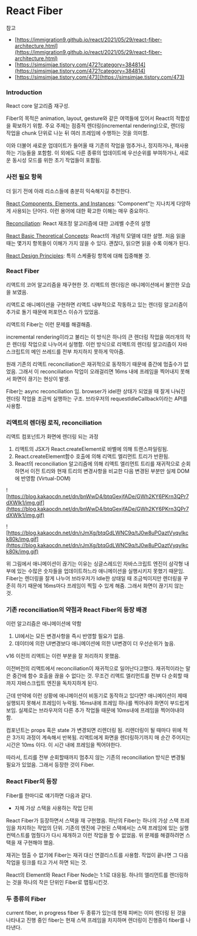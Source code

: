 # React Fiber

참고

- [https://immigration9.github.io/react/2021/05/29/react-fiber-architecture.html](https://immigration9.github.io/react/2021/05/29/react-fiber-architecture.html)
- [https://simsimjae.tistory.com/472?category=384814](https://simsimjae.tistory.com/472?category=384814)
- [https://simsimjae.tistory.com/473](https://simsimjae.tistory.com/473)

### **Introduction**

React core 알고리즘 재구성.

Fiber의 목적은 animation, layout, gesture와 같은 여역들에 있어서 React의 적합성을 확보하기 위함. 주요 주제는 점증적 렌더링(incremental rendering)으로, 렌더링 작업을 chunk 단위로 나눈 뒤 여러 프레임에 수행하는 것을 의미함.

이와 더불어 새로운 업데이트가 들어올 때 기존의 작업을 멈추거나, 정지하거나, 재사용하는 기능들을 포함함. 이 외에도 다른 종류의 업데이트에 우선순위를 부여하거나, 새로운 동시성 모드를 위한 초기 작업들이 포함됨.

### 사전 필요 항목

더 읽기 전에 아래 리소스들에 충분히 익숙해지길 추천한다.

[React Components, Elements, and Instances](https://facebook.github.io/react/blog/2015/12/18/react-components-elements-and-instances.html): “Component”는 지나치게 다양하게 사용되는 단어다. 이런 용어에 대한 확고한 이해는 매우 중요하다.

[Reconciliation](https://facebook.github.io/react/docs/reconciliation.html): React 재조정 알고리즘에 대한 고레벨 수준의 설명

[React Basic Theoretical Concepts](https://github.com/reactjs/react-basic): React의 개념적 모델에 대한 설명. 처음 읽을 때는 몇가지 항목들이 이해가 가지 않을 수 있다. 괜찮다, 읽으면 읽을 수록 이해가 된다.

[React Design Principles](https://facebook.github.io/react/contributing/design-principles.html): 특히 스케쥴링 항목에 대해 집중해볼 것.

### React Fiber

리액트의 코어 알고리즘을 재구현한 것. 리액트의 렌더링은 애니메이션에서 불안한 모습을 보였음.

리액트로 애니메이션을 구현하면 리액트 내부적으로 작동하고 있는 렌더링 알고리즘이 추가로 돌기 때문에 퍼포먼스 이슈가 있었음.

리액트의 Fiber는 이런 문제를 해결해줌.

incremental rendering이라고 불리는 이 방식은 하나의 큰 렌더링 작업을 여러개의 작은 렌더링 작업으로 나누어서 실행함. 이런 방식으로 리액트의 렌더링 알고리즘이 자바스크립트의 메인 쓰레드를 전부 차지하지 못하게 막아줌.

원래 기존의 리액트 reconciliation은 재귀적으로 동작하기 때문에 중간에 멈출수가 없었음. 그래서 이 reconciliation 작업이 오래걸리면 16ms 내에 프레임을 찍어내지 못해서 화면이 끊기는 현상이 발생.

Fiber는 async reconciliation 임. browser가 idel한 상태가 되었을 때 잘게 나눠진 렌더링 작업을 조금씩 실행하는 구조. 브라우저의 requestIdleCallback이라는 API를 사용함.

### 리액트의 렌더링 로직, reconciliation

리액트 컴포넌트가 화면에 렌더링 되는 과정

1. 리액트의 JSX가 React.createElement로 바벨에 의해 트랜스파일링됨.
2. React.createElement함수 호출에 의해 리액트 엘리먼트 트리가 반환됨.
3. React의 reconciliation 알고리즘에 의해 리액트 엘리먼트 트리를 재귀적으로 순회하면서 이전 트리와 현재 트리의 변경사항을 비교한 다음 변경된 부분만 실제 DOM에 반영함 (Virtual-DOM)

![https://blog.kakaocdn.net/dn/bnWwD4/btqGexjfADe/GWh2KY6PKrn3QPr7dXWlk1/img.gif](https://blog.kakaocdn.net/dn/bnWwD4/btqGexjfADe/GWh2KY6PKrn3QPr7dXWlk1/img.gif)

![https://blog.kakaocdn.net/dn/rJmXg/btqGdLWNC9q/tJ0w8uPOaztVyqyIkck80k/img.gif](https://blog.kakaocdn.net/dn/rJmXg/btqGdLWNC9q/tJ0w8uPOaztVyqyIkck80k/img.gif)

위 그림에서 애니메이션이 끊기는 이유는 싱글스레드인 자바스크립트 엔진이 삼각형 내부에 있는 수많은 숫자들을 업데이트하느라 애니메이션을 실행시키지 못했기 때문임. Fiber는 렌더링을 잘게 나누어 브라우저가 Idle한 상태일 때 조금씩이지만 렌더링을 꾸준히 하기 때문에 16ms마다 프레임이 찍힐 수 있게 해줌. 그래서 화면이 끊기지 않는 것.

### 기존 reconciliation의 약점과 React Fiber의 등장 배경

이런 알고리즘은 애니메이션에 약함

1. UI에서는 모든 변경사항을 즉시 반영할 필요가 없음.
2. 데이터에 의한 UI변경보다 애니메이션에 의한 UI변경이 더 우선순위가 높음.

v16 이전의 리액트는 이런 부분을 잘 처리하지 못했음.

이전버전의 리액트에서 reconciliation이 재귀적으로 일어난다고했다. 재귀적이라는 말은 중간에 함수 호출을 끊을 수 없다는 것. 무조건 리액트 엘리먼트를 전부 다 순회할 때까지 자바스크립트 엔진을 독차지하게 된다.

근데 만약에 이런 상황에 애니메이션이 비동기로 동작하고 있다면? 애니메이션이 제때 실행되지 못해서 프레임이 누락됨. 16ms내에 프레임 하나를 찍어내야 화면이 부드럽게 보임. 실제로는 브라우저의 다른 추가 작업들 때문에 10ms내에 프레임을 찍어야내야 함.

컴포넌트는 props 혹은 state 가 변경되면 리렌더링 됨. 리렌더링이 될 때마다 위에 적은 3가지 과정이 계속해서 반복됨. 리액트에게 화면을 렌더링하기까지 매 순간 주어지는 시간은 10ms 이다. 이 시간 내에 프레임을 찍어야한다.

따라서, 트리를 전부 순회할때까지 멈추지 않는 기존의 reconciliation 방식은 변경될 필요가 있었음. 그래서 등장한 것이 Fiber.

### React Fiber의 등장

Fiber를 한마디로 얘기하면 다음과 같다.

- 자체 가상 스택을 사용하는 작업 단위

React Fiber가 등장하면서 스택을 재 구현했음. 하난의 Fiber는 하나의 가상 스택 프레임을 차지하는 작업의 단위. 기존의 엔진에 구현된 스택에서는 스택 프레임에 있는 실행 컨텍스트를 멈췄다가 다시 재개하고 이런 작업을 할 수 없었음. 위 문제를 해결하려면 스택을 재 구현해야 했음.

재귀는 멈출 수 없기에 Fiber는 재귀 대신 연결리스트를 사용함. 작업이 끝나면 그 다음 작업을 링크를 타고 가서 하면 되는 것.

React의 Element와 React Fiber Node는 1:1로 대응됨. 하나의 엘리먼트를 렌더링하는 것을 하나의 작은 단위인 Fiber로 맵핑시킨것.

### 두 종류의 Fiber

current fiber, in progress fiber 두 종류가 있는데 현재 피버는 이미 렌더링 된 것을 나타내고 진행 중인 fiber는 현재 스택 프레임을 차지하며 렌더링이 진행중이 fiber를 나타낸다.
